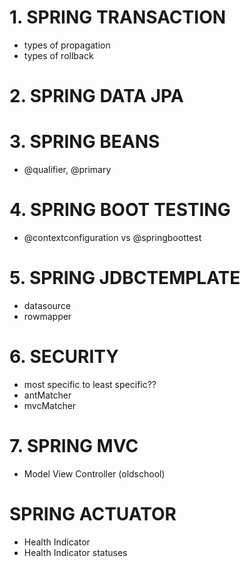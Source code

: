 # 1. SPRING TRANSACTION 
* types of propagation
* types of rollback

# 2. SPRING DATA JPA

# 3. SPRING BEANS
* @qualifier, @primary

# 4. SPRING BOOT TESTING
* @contextconfiguration vs @springboottest

# 5. SPRING JDBCTEMPLATE
* datasource
* rowmapper

# 6. SECURITY 
* most specific to least specific??
* antMatcher
* mvcMatcher

# 7. SPRING MVC
* Model View Controller (oldschool)

# SPRING ACTUATOR
* Health Indicator
* Health Indicator statuses 
